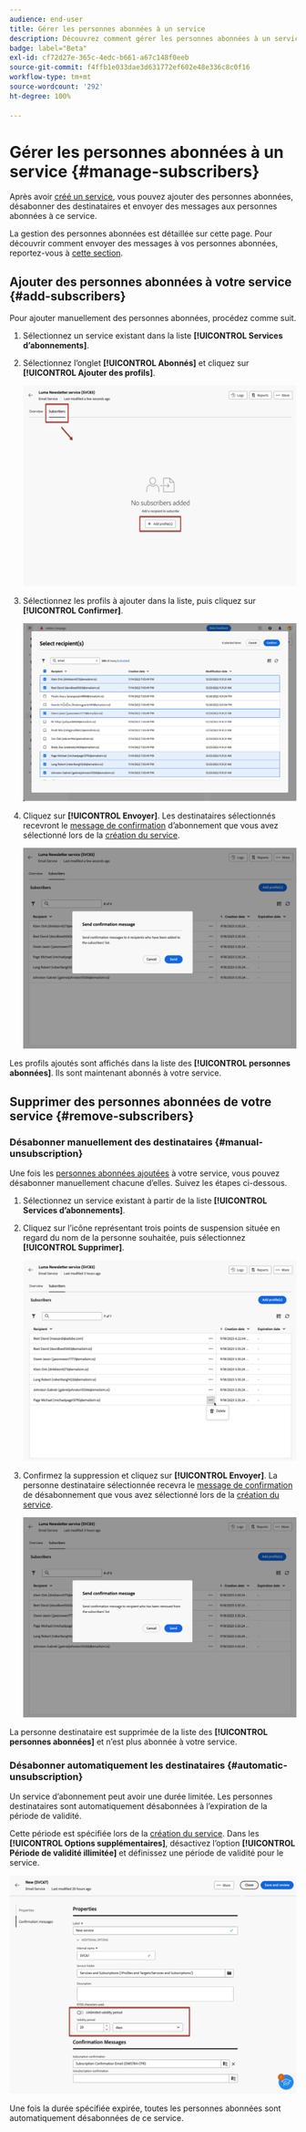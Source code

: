 ```yaml
---
audience: end-user
title: Gérer les personnes abonnées à un service
description: Découvrez comment gérer les personnes abonnées à un service dans Adobe Campaign Web et leurs envoyer des diffusions.
badge: label="Beta"
exl-id: cf72d27e-365c-4edc-b661-a67c148f0eeb
source-git-commit: f4ffb1e033dae3d631772ef602e48e336c8c0f16
workflow-type: tm+mt
source-wordcount: '292'
ht-degree: 100%

---
```


# Gérer les personnes abonnées à un service {#manage-subscribers}

Après avoir [créé un service](manage-services.md#create-service), vous pouvez ajouter des personnes abonnées, désabonner des destinataires et envoyer des messages aux personnes abonnées à ce service.

La gestion des personnes abonnées est détaillée sur cette page. Pour découvrir comment envoyer des messages à vos personnes abonnées, reportez-vous à [cette section](../content/send-to-subscribers.md).

## Ajouter des personnes abonnées à votre service {#add-subscribers}

Pour ajouter manuellement des personnes abonnées, procédez comme suit.

1. Sélectionnez un service existant dans la liste **[!UICONTROL Services d’abonnements]**.

1. Sélectionnez l’onglet **[!UICONTROL Abonnés]** et cliquez sur **[!UICONTROL Ajouter des profils]**.

   ![](assets/service-subscribers-tab.png)

1. Sélectionnez les profils à ajouter dans la liste, puis cliquez sur **[!UICONTROL Confirmer]**.

   ![](assets/service-subscribers-select-profiles.png)

1. Cliquez sur **[!UICONTROL Envoyer]**.<!--if you click cancel, does it mean that no message is sent but recipients are still subscribed, or they are not subscribed? it's 2 different actions in the console)--> Les destinataires sélectionnés recevront le [message de confirmation](manage-services.md#create-confirmation-message) d’abonnement que vous avez sélectionné lors de la [création du service](manage-services.md#create-service).

   ![](assets/service-subscribers-confirmation-msg.png)

Les profils ajoutés sont affichés dans la liste des **[!UICONTROL personnes abonnées]**. Ils sont maintenant abonnés à votre service.

## Supprimer des personnes abonnées de votre service {#remove-subscribers}

### Désabonner manuellement des destinataires {#manual-unsubscription}

Une fois les [personnes abonnées ajoutées](#add-subscribers) à votre service, vous pouvez désabonner manuellement chacune d’elles. Suivez les étapes ci-dessous.

1. Sélectionnez un service existant à partir de la liste **[!UICONTROL Services d’abonnements]**.

1. Cliquez sur l’icône représentant trois points de suspension située en regard du nom de la personne souhaitée, puis sélectionnez **[!UICONTROL Supprimer]**.

   ![](assets/service-subscribers-delete.png)

1. Confirmez la suppression et cliquez sur **[!UICONTROL Envoyer]**. La personne destinataire sélectionnée recevra le [message de confirmation](manage-services.md#create-confirmation-message) de désabonnement que vous avez sélectionné lors de la [création du service](manage-services.md#create-service).

   ![](assets/service-subscribers-delete-confirmation.png)

La personne destinataire est supprimée de la liste des **[!UICONTROL personnes abonnées]** et n’est plus abonnée à votre service.

### Désabonner automatiquement les destinataires {#automatic-unsubscription}

Un service d’abonnement peut avoir une durée limitée. Les personnes destinataires sont automatiquement désabonnées à l’expiration de la période de validité.

Cette période est spécifiée lors de la [création du service](manage-services.md#create-service). Dans les **[!UICONTROL Options supplémentaires]**, désactivez l’option **[!UICONTROL Période de validité illimitée]** et définissez une période de validité pour le service.

![](assets/service-create-validity-period.png)

Une fois la durée spécifiée expirée, toutes les personnes abonnées sont automatiquement désabonnées de ce service.
